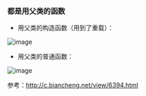 ### 都是用父类的函数  

* 用父类的构造函数（用到了重载）：  

![image](https://user-images.githubusercontent.com/74129445/143690212-7a50859e-da89-43ea-9836-77378ef404c9.png)  

* 用父类的普通函数：  

![image](https://user-images.githubusercontent.com/74129445/143690246-c151bb7d-13ef-4197-89cb-27b4b07bb9ff.png)  

参考：http://c.biancheng.net/view/6394.html
